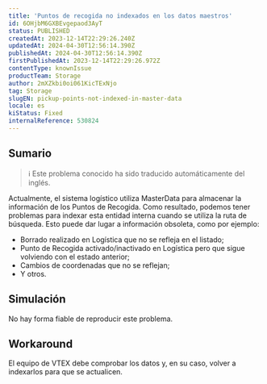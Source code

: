 ```yaml
---
title: 'Puntos de recogida no indexados en los datos maestros'
id: 6OHjbM6GXBEvgepaod3AyT
status: PUBLISHED
createdAt: 2023-12-14T22:29:26.240Z
updatedAt: 2024-04-30T12:56:14.390Z
publishedAt: 2024-04-30T12:56:14.390Z
firstPublishedAt: 2023-12-14T22:29:26.972Z
contentType: knownIssue
productTeam: Storage
author: 2mXZkbi0oi061KicTExNjo
tag: Storage
slugEN: pickup-points-not-indexed-in-master-data
locale: es
kiStatus: Fixed
internalReference: 530824
---
```


## Sumario

>ℹ️ Este problema conocido ha sido traducido automáticamente del inglés.


Actualmente, el sistema logístico utiliza MasterData para almacenar la información de los Puntos de Recogida. Como resultado, podemos tener problemas para indexar esta entidad interna cuando se utiliza la ruta de búsqueda. Esto puede dar lugar a información obsoleta, como por ejemplo:

- Borrado realizado en Logística que no se refleja en el listado;
- Punto de Recogida activado/inactivado en Logística pero que sigue volviendo con el estado anterior;
- Cambios de coordenadas que no se reflejan;
- Y otros.


##

## Simulación


No hay forma fiable de reproducir este problema.



## Workaround


El equipo de VTEX debe comprobar los datos y, en su caso, volver a indexarlos para que se actualicen.




